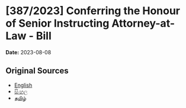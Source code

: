 # [387/2023] Conferring the Honour of Senior Instructing Attorney-at-Law - Bill

**Date:** 2023-08-08

## Original Sources

- [English](https://documents.gov.lk/view/bills/2023/8/387-2023_E.pdf)
- [සිංහල](https://documents.gov.lk/view/bills/2023/8/387-2023_S.pdf)
- [தமிழ்](https://documents.gov.lk/view/bills/2023/8/387-2023_T.pdf)
